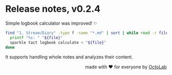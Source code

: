 # Release notes, v0.2.4

Simple logbook calculator was improved! ✨

```bash
find "1. Stream/Diary" -type f -name "*.md" | sort | while read -r file; do
  printf "%s: " "${file}"
  sparkle tact logbook calculate < "${file}"
done
```

It supports handling whole notes and analyzes their content.

<p align="right">made with ❤️ for everyone by <a href="https://www.octolab.org/">OctoLab</a></p>

